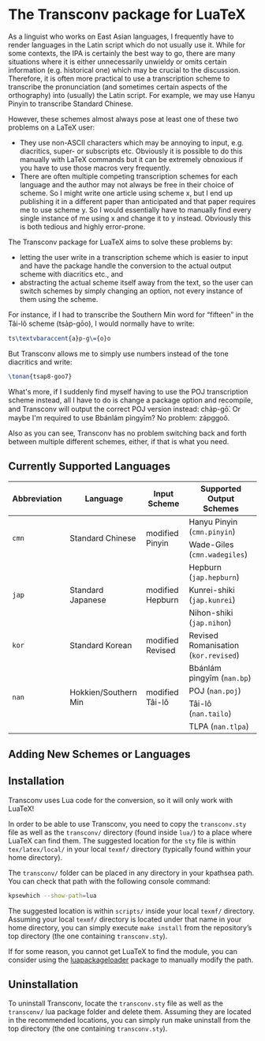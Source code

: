 # The Transconv package for LuaTeX

As a linguist who works on East Asian languages, I frequently have to render
languages in the Latin script which do not usually use it. While for some
contexts, the IPA is certainly the best way to go, there are many situations
where it is either unnecessarily unwieldy or omits certain information (e.g.
historical one) which may be crucial to the discussion. Therefore, it is often
more practical to use a transcription scheme to transcribe the pronunciation
(and sometimes certain aspects of the orthography) into (usually) the Latin
script. For example, we may use Hanyu Pinyin to transcribe Standard Chinese.

However, these schemes almost always pose at least one of these two problems on
a LaTeX user:

* They use non-ASCII characters which may be annoying to input, e.g.
  diacritics, super- or subscripts etc. Obviously it is possible to do this
  manually with LaTeX commands but it can be extremely obnoxious if you
  have to use those macros very frequently.
* There are often multiple competing transcription schemes for each
  language and the author may not always be free in their choice of scheme.
  So I might write one article using scheme x, but I end up publishing it
  in a different paper than anticipated and that paper requires me to use
  scheme y. So I would essentially have to manually find every single
  instance of me using x and change it to y instead. Obviously this is
  both tedious and highly error-prone.

The Transconv package for LuaTeX aims to solve these problems by:

* letting the user write in a transcription scheme which is easier to
  input and have the package handle the conversion to the actual output scheme
  with diacritics etc., and
* abstracting the actual scheme itself away from the text, so the user can
  switch schemes by simply changing an option, not every instance of them
  using the scheme.

For instance, if I had to transcribe the Southern Min word for “fifteen”
in the Tâi-lô scheme (tsa&#x030D;p-gōo), I would normally have to write:

```latex
ts\textvbaraccent{a}p-g\={o}o
```

But Transconv allows me to simply use numbers instead of the tone
diacritics and write:

```latex
\tonan{tsap8-goo7}
```

What's more, if I suddenly find myself having to use the POJ transcription
scheme instead, all I have to do is change a package option and recompile, and
Transconv will output the correct POJ version instead: cha&#x030D;p-gō&#x0358;.
Or maybe I'm required to use Bbánlám pìngyīm? No problem:
zápggoô.

Also as you can see, Transconv has no problem switching back and forth
between multiple different schemes, either, if that is what you need.

## Currently Supported Languages

<table>
  <thead>
    <tr>
      <th>Abbreviation</th>
      <th>Language</th>
      <th>Input Scheme</th>
      <th>Supported Output Schemes</th>
    </tr>
  </thead>
  <tbody>
    <tr>
      <td rowspan="2"><code>cmn</code></td>
      <td rowspan="2">Standard Chinese</td>
      <td rowspan="2">modified Pinyin</td>
      <td>Hanyu Pinyin (<code>cmn.pinyin</code>)</td>
    </tr>
    <tr>
      <td>Wade-Giles (<code>cmn.wadegiles</code>)</td>
    </tr>
    <tr>
      <td rowspan="3"><code>jap</code></td>
      <td rowspan="3">Standard Japanese</td>
      <td rowspan="3">modified Hepburn</td>
      <td>Hepburn (<code>jap.hepburn</code>)</td>
    </tr>
    <tr>
      <td>Kunrei-shiki (<code>jap.kunrei</code>)</td>
    </tr>
    <tr>
      <td>Nihon-shiki (<code>jap.nihon</code>)</td>
    </tr>
    <tr>
      <td rowspan="1"><code>kor</code></td>
      <td rowspan="1">Standard Korean</td>
      <td rowspan="1">modified Revised</td>
      <td>Revised Romanisation (<code>kor.revised</code>)</td>
    </tr>
    <tr>
      <td rowspan="4"><code>nan</code></td>
      <td rowspan="4">Hokkien/Southern Min</td>
      <td rowspan="4">modified Tâi-lô</td>
      <td>Bbánlám pìngyīm (<code>nan.bp</code>)</td>
    </tr>
    <tr>
      <td>POJ (<code>nan.poj</code>)</td>
    </tr>
    <tr>
      <td>Tâi-lô (<code>nan.tailo</code>)</td>
    </tr>
    <tr>
      <td>TLPA (<code>nan.tlpa</code>)</td>
    </tr>
  </tbody>
</table>

## Adding New Schemes or Languages

## Installation

Transconv uses Lua code for the conversion, so it will only work with LuaTeX!

In order to be able to use Transconv, you need to copy the `transconv.sty` file as
well as the `transconv/` directory (found inside `lua/`) to a place where
LuaTeX can find them. The suggested location for the `sty` file is within
`tex/latex/local/` in your local `texmf/` directory (typically found within your
home directory).

The `transconv/` folder can be placed in any directory in your kpathsea path.
You can check that path with the following console command:

```bash
kpsewhich --show-path=lua
```

The suggested location is within `scripts/` inside your local `texmf/`
directory. Assuming your local `texmf/` directory is located under that name in
your home directory, you can simply execute `make install` from the repository’s
top directory (the one containing `transconv.sty`).

If for some reason, you cannot get LuaTeX to find the module, you can consider
using the <a
href="https://www.ctan.org/pkg/luapackageloader">luapackageloader</a> package to
manually modify the path.

## Uninstallation

To uninstall Transconv, locate the `transconv.sty` file as well as the
`transconv/` lua package folder and delete them. Assuming they are located in
the recommended locations, you can simply run make uninstall from the top
directory (the one containing `transconv.sty`).
